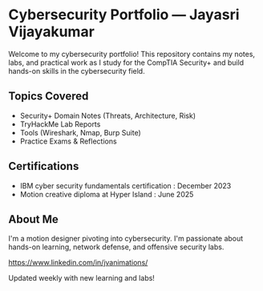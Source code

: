 # Cybersecurity Portfolio — Jayasri Vijayakumar

Welcome to my cybersecurity portfolio! This repository contains my notes, labs, and practical work as I study for the CompTIA Security+ and build hands-on skills in the cybersecurity field.

## Topics Covered
- Security+ Domain Notes (Threats, Architecture, Risk)
- TryHackMe Lab Reports
- Tools (Wireshark, Nmap, Burp Suite)
- Practice Exams & Reflections


## Certifications
- IBM cyber security fundamentals certification : December 2023
- Motion creative diploma at Hyper Island : June 2025

## About Me
I'm a motion designer pivoting into cybersecurity. I'm passionate about hands-on learning, network defense, and offensive security labs.

https://www.linkedin.com/in/jvanimations/


Updated weekly with new learning and labs!

